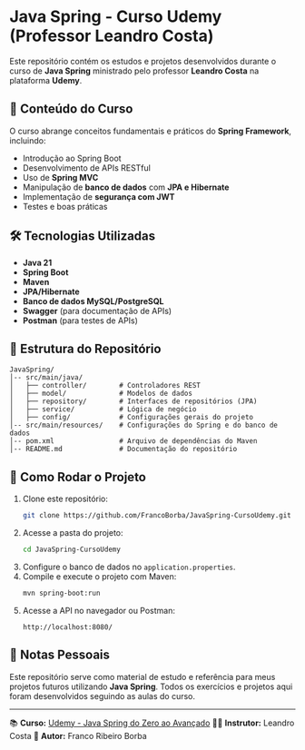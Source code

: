 # Java Spring - Curso Udemy (Professor Leandro Costa)

Este repositório contém os estudos e projetos desenvolvidos durante o curso de **Java Spring** ministrado pelo professor **Leandro Costa** na plataforma **Udemy**.

## 📌 Conteúdo do Curso

O curso abrange conceitos fundamentais e práticos do **Spring Framework**, incluindo:

- Introdução ao Spring Boot
- Desenvolvimento de APIs RESTful
- Uso de **Spring MVC**
- Manipulação de **banco de dados** com **JPA e Hibernate**
- Implementação de **segurança com JWT**
- Testes e boas práticas

## 🛠 Tecnologias Utilizadas

- **Java 21**
- **Spring Boot**
- **Maven**
- **JPA/Hibernate**
- **Banco de dados MySQL/PostgreSQL**
- **Swagger** (para documentação de APIs)
- **Postman** (para testes de APIs)

## 📂 Estrutura do Repositório

```
JavaSpring/
│-- src/main/java/
│   ├── controller/        # Controladores REST
│   ├── model/             # Modelos de dados
│   ├── repository/        # Interfaces de repositórios (JPA)
│   ├── service/           # Lógica de negócio
│   ├── config/            # Configurações gerais do projeto
│-- src/main/resources/    # Configurações do Spring e do banco de dados
│-- pom.xml                # Arquivo de dependências do Maven
│-- README.md              # Documentação do repositório
```

## 🚀 Como Rodar o Projeto

1. Clone este repositório:
   ```bash
   git clone https://github.com/FrancoBorba/JavaSpring-CursoUdemy.git
   ```
2. Acesse a pasta do projeto:
   ```bash
   cd JavaSpring-CursoUdemy
   ```
3. Configure o banco de dados no `application.properties`.
4. Compile e execute o projeto com Maven:
   ```bash
   mvn spring-boot:run
   ```
5. Acesse a API no navegador ou Postman:
   ```
   http://localhost:8080/
   ```

## 📝 Notas Pessoais

Este repositório serve como material de estudo e referência para meus projetos futuros utilizando **Java Spring**. Todos os exercícios e projetos aqui foram desenvolvidos seguindo as aulas do curso.

---

📚 **Curso:** [Udemy - Java Spring do Zero ao Avançado](https://www.udemy.com/) 👨‍🏫 **Instrutor:** Leandro Costa 🚀 **Autor:** Franco Ribeiro Borba

